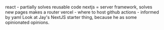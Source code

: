 react - partially solves reusable code
nextjs = server framework, solves new pages
  makes a router
vercel - where to host
github actions - informed by yaml
Look at Jay's NextJS starter thing, because he as some opinionated opinions.
